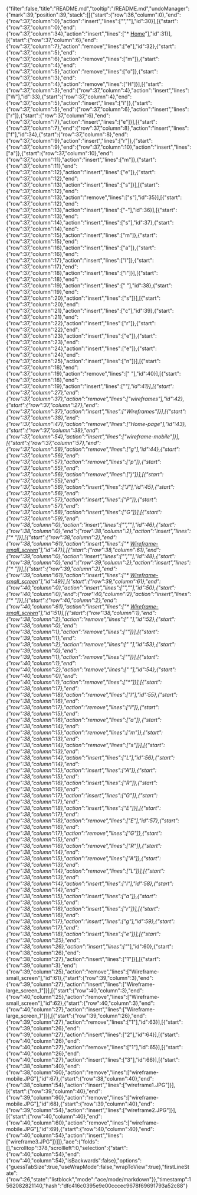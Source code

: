 {"filter":false,"title":"README.md","tooltip":"/README.md","undoManager":{"mark":39,"position":39,"stack":[[{"start":{"row":36,"column":0},"end":{"row":37,"column":0},"action":"insert","lines":["",""],"id":30}],[{"start":{"row":37,"column":0},"end":{"row":37,"column":34},"action":"insert","lines":["* [Home](wireframes/Home-page.jpg)"],"id":31}],[{"start":{"row":37,"column":6},"end":{"row":37,"column":7},"action":"remove","lines":["e"],"id":32},{"start":{"row":37,"column":5},"end":{"row":37,"column":6},"action":"remove","lines":["m"]},{"start":{"row":37,"column":4},"end":{"row":37,"column":5},"action":"remove","lines":["o"]},{"start":{"row":37,"column":3},"end":{"row":37,"column":4},"action":"remove","lines":["H"]}],[{"start":{"row":37,"column":3},"end":{"row":37,"column":4},"action":"insert","lines":["W"],"id":33},{"start":{"row":37,"column":4},"end":{"row":37,"column":5},"action":"insert","lines":["i"]},{"start":{"row":37,"column":5},"end":{"row":37,"column":6},"action":"insert","lines":["r"]},{"start":{"row":37,"column":6},"end":{"row":37,"column":7},"action":"insert","lines":["e"]}],[{"start":{"row":37,"column":7},"end":{"row":37,"column":8},"action":"insert","lines":["f"],"id":34},{"start":{"row":37,"column":8},"end":{"row":37,"column":9},"action":"insert","lines":["r"]},{"start":{"row":37,"column":9},"end":{"row":37,"column":10},"action":"insert","lines":["a"]},{"start":{"row":37,"column":10},"end":{"row":37,"column":11},"action":"insert","lines":["m"]},{"start":{"row":37,"column":11},"end":{"row":37,"column":12},"action":"insert","lines":["e"]},{"start":{"row":37,"column":12},"end":{"row":37,"column":13},"action":"insert","lines":["s"]}],[{"start":{"row":37,"column":12},"end":{"row":37,"column":13},"action":"remove","lines":["s"],"id":35}],[{"start":{"row":37,"column":12},"end":{"row":37,"column":13},"action":"insert","lines":["-"],"id":36}],[{"start":{"row":37,"column":13},"end":{"row":37,"column":14},"action":"insert","lines":["s"],"id":37},{"start":{"row":37,"column":14},"end":{"row":37,"column":15},"action":"insert","lines":["m"]},{"start":{"row":37,"column":15},"end":{"row":37,"column":16},"action":"insert","lines":["a"]},{"start":{"row":37,"column":16},"end":{"row":37,"column":17},"action":"insert","lines":["l"]},{"start":{"row":37,"column":17},"end":{"row":37,"column":18},"action":"insert","lines":["l"]}],[{"start":{"row":37,"column":18},"end":{"row":37,"column":19},"action":"insert","lines":[" "],"id":38},{"start":{"row":37,"column":19},"end":{"row":37,"column":20},"action":"insert","lines":["s"]}],[{"start":{"row":37,"column":20},"end":{"row":37,"column":21},"action":"insert","lines":["c"],"id":39},{"start":{"row":37,"column":21},"end":{"row":37,"column":22},"action":"insert","lines":["r"]},{"start":{"row":37,"column":22},"end":{"row":37,"column":23},"action":"insert","lines":["e"]},{"start":{"row":37,"column":23},"end":{"row":37,"column":24},"action":"insert","lines":["e"]},{"start":{"row":37,"column":24},"end":{"row":37,"column":25},"action":"insert","lines":["n"]}],[{"start":{"row":37,"column":18},"end":{"row":37,"column":19},"action":"remove","lines":[" "],"id":40}],[{"start":{"row":37,"column":18},"end":{"row":37,"column":19},"action":"insert","lines":["_"],"id":41}],[{"start":{"row":37,"column":27},"end":{"row":37,"column":37},"action":"remove","lines":["wireframes"],"id":42},{"start":{"row":37,"column":27},"end":{"row":37,"column":37},"action":"insert","lines":["Wireframes"]}],[{"start":{"row":37,"column":38},"end":{"row":37,"column":47},"action":"remove","lines":["Home-page"],"id":43},{"start":{"row":37,"column":38},"end":{"row":37,"column":54},"action":"insert","lines":["wireframe-mobile"]}],[{"start":{"row":37,"column":57},"end":{"row":37,"column":58},"action":"remove","lines":["g"],"id":44},{"start":{"row":37,"column":56},"end":{"row":37,"column":57},"action":"remove","lines":["p"]},{"start":{"row":37,"column":55},"end":{"row":37,"column":56},"action":"remove","lines":["j"]}],[{"start":{"row":37,"column":55},"end":{"row":37,"column":56},"action":"insert","lines":["J"],"id":45},{"start":{"row":37,"column":56},"end":{"row":37,"column":57},"action":"insert","lines":["P"]},{"start":{"row":37,"column":57},"end":{"row":37,"column":58},"action":"insert","lines":["G"]}],[{"start":{"row":37,"column":59},"end":{"row":38,"column":0},"action":"insert","lines":["",""],"id":46},{"start":{"row":38,"column":0},"end":{"row":38,"column":2},"action":"insert","lines":["* "]}],[{"start":{"row":38,"column":2},"end":{"row":38,"column":61},"action":"insert","lines":["* [Wireframe-small_screen](Wireframes/wireframe-mobile.JPG)"],"id":47}],[{"start":{"row":38,"column":61},"end":{"row":39,"column":0},"action":"insert","lines":["",""],"id":48},{"start":{"row":39,"column":0},"end":{"row":39,"column":2},"action":"insert","lines":["* "]}],[{"start":{"row":39,"column":2},"end":{"row":39,"column":61},"action":"insert","lines":["* [Wireframe-small_screen](Wireframes/wireframe-mobile.JPG)"],"id":49}],[{"start":{"row":39,"column":61},"end":{"row":40,"column":0},"action":"insert","lines":["",""],"id":50},{"start":{"row":40,"column":0},"end":{"row":40,"column":2},"action":"insert","lines":["* "]}],[{"start":{"row":40,"column":2},"end":{"row":40,"column":61},"action":"insert","lines":["* [Wireframe-small_screen](Wireframes/wireframe-mobile.JPG)"],"id":51}],[{"start":{"row":38,"column":1},"end":{"row":38,"column":2},"action":"remove","lines":[" "],"id":52},{"start":{"row":38,"column":0},"end":{"row":38,"column":1},"action":"remove","lines":["*"]}],[{"start":{"row":39,"column":1},"end":{"row":39,"column":2},"action":"remove","lines":[" "],"id":53},{"start":{"row":39,"column":0},"end":{"row":39,"column":1},"action":"remove","lines":["*"]}],[{"start":{"row":40,"column":1},"end":{"row":40,"column":2},"action":"remove","lines":[" "],"id":54},{"start":{"row":40,"column":0},"end":{"row":40,"column":1},"action":"remove","lines":["*"]}],[{"start":{"row":38,"column":17},"end":{"row":38,"column":18},"action":"remove","lines":["l"],"id":55},{"start":{"row":38,"column":16},"end":{"row":38,"column":17},"action":"remove","lines":["l"]},{"start":{"row":38,"column":15},"end":{"row":38,"column":16},"action":"remove","lines":["a"]},{"start":{"row":38,"column":14},"end":{"row":38,"column":15},"action":"remove","lines":["m"]},{"start":{"row":38,"column":13},"end":{"row":38,"column":14},"action":"remove","lines":["s"]}],[{"start":{"row":38,"column":13},"end":{"row":38,"column":14},"action":"insert","lines":["L"],"id":56},{"start":{"row":38,"column":14},"end":{"row":38,"column":15},"action":"insert","lines":["A"]},{"start":{"row":38,"column":15},"end":{"row":38,"column":16},"action":"insert","lines":["R"]},{"start":{"row":38,"column":16},"end":{"row":38,"column":17},"action":"insert","lines":["G"]},{"start":{"row":38,"column":17},"end":{"row":38,"column":18},"action":"insert","lines":["E"]}],[{"start":{"row":38,"column":17},"end":{"row":38,"column":18},"action":"remove","lines":["E"],"id":57},{"start":{"row":38,"column":16},"end":{"row":38,"column":17},"action":"remove","lines":["G"]},{"start":{"row":38,"column":15},"end":{"row":38,"column":16},"action":"remove","lines":["R"]},{"start":{"row":38,"column":14},"end":{"row":38,"column":15},"action":"remove","lines":["A"]},{"start":{"row":38,"column":13},"end":{"row":38,"column":14},"action":"remove","lines":["L"]}],[{"start":{"row":38,"column":13},"end":{"row":38,"column":14},"action":"insert","lines":["l"],"id":58},{"start":{"row":38,"column":14},"end":{"row":38,"column":15},"action":"insert","lines":["a"]},{"start":{"row":38,"column":15},"end":{"row":38,"column":16},"action":"insert","lines":["r"]}],[{"start":{"row":38,"column":16},"end":{"row":38,"column":17},"action":"insert","lines":["g"],"id":59},{"start":{"row":38,"column":17},"end":{"row":38,"column":18},"action":"insert","lines":["e"]}],[{"start":{"row":38,"column":25},"end":{"row":38,"column":26},"action":"insert","lines":["_"],"id":60},{"start":{"row":38,"column":26},"end":{"row":38,"column":27},"action":"insert","lines":["1"]}],[{"start":{"row":39,"column":3},"end":{"row":39,"column":25},"action":"remove","lines":["Wireframe-small_screen"],"id":61},{"start":{"row":39,"column":3},"end":{"row":39,"column":27},"action":"insert","lines":["Wireframe-large_screen_1"]}],[{"start":{"row":40,"column":3},"end":{"row":40,"column":25},"action":"remove","lines":["Wireframe-small_screen"],"id":62},{"start":{"row":40,"column":3},"end":{"row":40,"column":27},"action":"insert","lines":["Wireframe-large_screen_1"]}],[{"start":{"row":39,"column":26},"end":{"row":39,"column":27},"action":"remove","lines":["1"],"id":63}],[{"start":{"row":39,"column":26},"end":{"row":39,"column":27},"action":"insert","lines":["2"],"id":64}],[{"start":{"row":40,"column":26},"end":{"row":40,"column":27},"action":"remove","lines":["1"],"id":65}],[{"start":{"row":40,"column":26},"end":{"row":40,"column":27},"action":"insert","lines":["3"],"id":66}],[{"start":{"row":38,"column":40},"end":{"row":38,"column":60},"action":"remove","lines":["wireframe-mobile.JPG"],"id":67},{"start":{"row":38,"column":40},"end":{"row":38,"column":54},"action":"insert","lines":["wireframe1.JPG"]}],[{"start":{"row":39,"column":40},"end":{"row":39,"column":60},"action":"remove","lines":["wireframe-mobile.JPG"],"id":68},{"start":{"row":39,"column":40},"end":{"row":39,"column":54},"action":"insert","lines":["wireframe2.JPG"]}],[{"start":{"row":40,"column":40},"end":{"row":40,"column":60},"action":"remove","lines":["wireframe-mobile.JPG"],"id":69},{"start":{"row":40,"column":40},"end":{"row":40,"column":54},"action":"insert","lines":["wireframe3.JPG"]}]]},"ace":{"folds":[],"scrolltop":378,"scrollleft":0,"selection":{"start":{"row":40,"column":54},"end":{"row":40,"column":54},"isBackwards":false},"options":{"guessTabSize":true,"useWrapMode":false,"wrapToView":true},"firstLineState":{"row":26,"state":"listblock","mode":"ace/mode/markdown"}},"timestamp":1562082821140,"hash":"dfc416c0395e9e00cccec9678f69691793a52c88"}